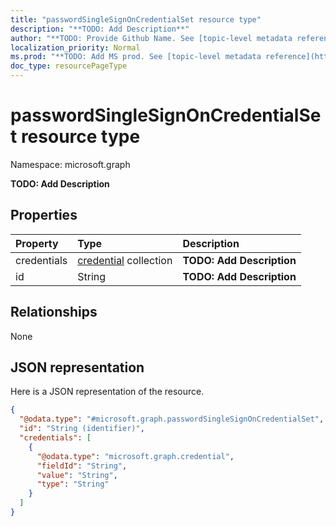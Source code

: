 ```yaml
---
title: "passwordSingleSignOnCredentialSet resource type"
description: "**TODO: Add Description**"
author: "**TODO: Provide Github Name. See [topic-level metadata reference](https://msgo.azurewebsites.net/add/document/guidelines/metadata.html#topic-level-metadata)**"
localization_priority: Normal
ms.prod: "**TODO: Add MS prod. See [topic-level metadata reference](https://msgo.azurewebsites.net/add/document/guidelines/metadata.html#topic-level-metadata)**"
doc_type: resourcePageType
---
```


# passwordSingleSignOnCredentialSet resource type


Namespace: microsoft.graph

**TODO: Add Description**

## Properties
|Property|Type|Description|
|:---|:---|:---|
|credentials|[credential](../resources/credential.md) collection|**TODO: Add Description**|
|id|String|**TODO: Add Description**|

## Relationships
None

## JSON representation
Here is a JSON representation of the resource.
<!-- {
  "blockType": "resource",
  "@odata.type": "microsoft.graph.passwordSingleSignOnCredentialSet"
}
-->
``` json
{
  "@odata.type": "#microsoft.graph.passwordSingleSignOnCredentialSet",
  "id": "String (identifier)",
  "credentials": [
    {
      "@odata.type": "microsoft.graph.credential",
      "fieldId": "String",
      "value": "String",
      "type": "String"
    }
  ]
}
```

